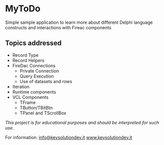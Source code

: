 
# MyToDo
Simple sample application to learn more about different Delphi language constructs and interactions with Fireac components

## Topics addressed

 - Record Type 
 - Record Helpers 
 - FireDac Connections 
	 - Private Connection
	 - Query Execution
	 - Use of datasets and rows
 - Iteration
 - Runtime components
 - VCL Components
	 - TFrame
	 - TButton/TBitBtn
	 - TPanel and TScrollBox

*This project is for educational purposes and should be interpreted for such use.*

For information:
info@keysolutiondev.it
www.keysolutiondev.it
